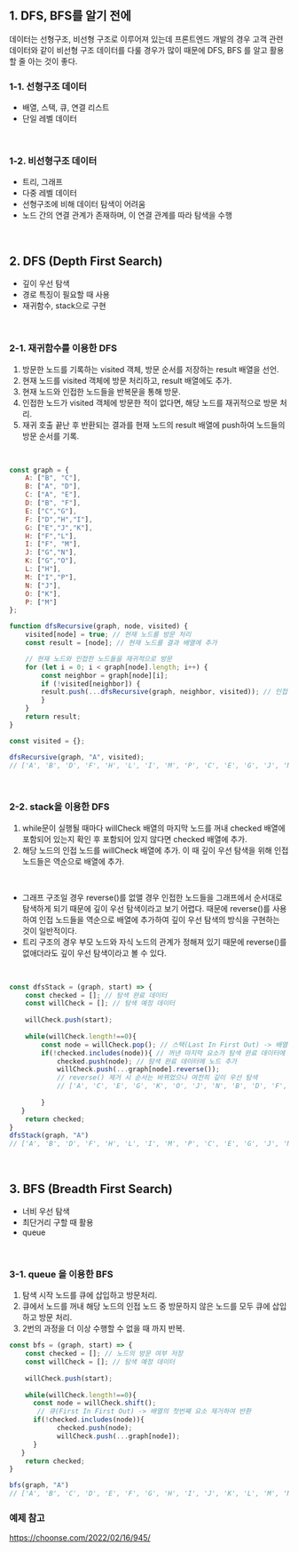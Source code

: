 ## 1. DFS, BFS를 알기 전에
데이터는 선형구조, 비선형 구조로 이루어져 있는데 프론트엔드 개발의 경우 고객 관련 데이터와 같이 비선형 구조 데이터를 다룰 경우가 많이 때문에 DFS, BFS 를 알고 활용할 줄 아는 것이 좋다. 
### 1-1. 선형구조 데이터 
- 배열, 스택, 큐, 연결 리스트
- 단일 레벨 데이터 

<br/>

### 1-2. 비선형구조 데이터
- 트리, 그래프
- 다중 레벨 데이터 
- 선형구조에 비해 데이터 탐색이 어려움 
- 노드 간의 연결 관계가 존재하며, 이 연결 관계를 따라 탐색을 수행

<br/>

## 2. DFS (Depth First Search) 
- 깊이 우선 탐색
- 경로 특징이 필요할 때 사용
- 재귀함수, stack으로 구현

<br/>

### 2-1. 재귀함수를 이용한 DFS
1. 방문한 노드를 기록하는 visited 객체, 방문 순서를 저장하는 result 배열을 선언. 
2. 현재 노드를 visited 객체에 방문 처리하고, result 배열에도 추가.
3. 현재 노드와 인접한 노드들을 반복문을 통해 방문. 
4. 인접한 노드가 visited 객체에 방문한 적이 없다면, 해당 노드를 재귀적으로 방문 처리.
5. 재귀 호출 끝난 후 반환되는 결과를 현재 노드의 result 배열에 push하여 노드들의 방문 순서를 기록.

<br/>

```js
const graph = {
    A: ["B", "C"],
    B: ["A", "D"],
    C: ["A", "E"],
    D: ["B", "F"],
    E: ["C","G"],
    F: ["D","H","I"],
    G: ["E","J","K"],
    H: ["F","L"],
    I: ["F", "M"],
    J: ["G","N"],
    K: ["G","O"],
    L: ["H"],
    M: ["I","P"],
    N: ["J"],
    O: ["K"],
    P: ["M"]
};

function dfsRecursive(graph, node, visited) {
    visited[node] = true; // 현재 노드를 방문 처리
    const result = [node]; // 현재 노드를 결과 배열에 추가

    // 현재 노드와 인접한 노드들을 재귀적으로 방문
    for (let i = 0; i < graph[node].length; i++) {
        const neighbor = graph[node][i];
        if (!visited[neighbor]) {
        result.push(...dfsRecursive(graph, neighbor, visited)); // 인접한 노드들의 결과 배열을 병합
        }
    }
    return result;
}

const visited = {};

dfsRecursive(graph, "A", visited);
// ['A', 'B', 'D', 'F', 'H', 'L', 'I', 'M', 'P', 'C', 'E', 'G', 'J', 'N', 'K', 'O']
```

<br/>

### 2-2. stack을 이용한 DFS 
1. while문이 실행될 때마다 willCheck 배열의 마지막 노드를 꺼내 checked 배열에 포함되어 있는지 확인 후 포함되어 있지 않다면 checked 배열에 추가.
2. 해당 노드의 인접 노드를 willCheck 배열에 추가. 이 때 깊이 우선 탐색을 위해 인접 노드들은 역순으로 배열에 추가. 

<br/>

* 그래프 구조일 경우 reverse()를 없앨 경우 인접한 노드들을 그래프에서 순서대로 탐색하게 되기 때문에 깊이 우선 탐색이라고 보기 어렵다. 때문에 reverse()를 사용하여 인접 노드들을 역순으로 배열에 추가하여 깊이 우선 탐색의 방식을 구현하는 것이 일반적이다. 
* 트리 구조의 경우 부모 노드와 자식 노드의 관계가 정해져 있기 때문에 reverse()를 없애더라도 깊이 우선 탐색이라고 볼 수 있다.

<br/>

```js
const dfsStack = (graph, start) => {
    const checked = []; // 탐색 완료 데이터
    const willCheck = []; // 탐색 예정 데이터
    
    willCheck.push(start);
    
    while(willCheck.length!==0){
        const node = willCheck.pop(); // 스택(Last In First Out) -> 배열에서 마지막 요소를 제거하여 반환
        if(!checked.includes(node)){ // 꺼낸 마지막 요소가 탐색 완료 데이터에 포함되어 있지 않다면 
            checked.push(node); // 탐색 완료 데이터에 노드 추가 
            willCheck.push(...graph[node].reverse());  
            // reverse() 제거 시 순서는 바뀌었으나 여전히 깊이 우선 탐색
            // ['A', 'C', 'E', 'G', 'K', 'O', 'J', 'N', 'B', 'D', 'F', 'I', 'M', 'P', 'H', 'L']   
        
        }
   }
    return checked;
}
dfsStack(graph, "A")
// ['A', 'B', 'D', 'F', 'H', 'L', 'I', 'M', 'P', 'C', 'E', 'G', 'J', 'N', 'K', 'O']
```

<br/>

## 3. BFS (Breadth First Search) 
- 너비 우선 탐색
- 최단거리 구할 때 활용
- queue 

<br/>

### 3-1. queue 을 이용한 BFS 
1. 탐색 시작 노드를 큐에 삽입하고 방문처리.
2. 큐에서 노드를 꺼내 해당 노드의 인접 노드 중 방문하지 않은 노드를 모두 큐에 삽입하고 방문 처리.
3. 2번의 과정을 더 이상 수행할 수 없을 때 까지 반복.

```js
const bfs = (graph, start) => {
    const checked = []; // 노드의 방문 여부 저장
    const willCheck = []; // 탐색 예정 데이터
    
    willCheck.push(start);
    
    while(willCheck.length!==0){
      const node = willCheck.shift();
       // 큐(First In First Out) -> 배열의 첫번째 요소 제거하여 반환
      if(!checked.includes(node)){
            checked.push(node);
            willCheck.push(...graph[node]);       
      }
   }
    return checked;
}

bfs(graph, "A")
// ['A', 'B', 'C', 'D', 'E', 'F', 'G', 'H', 'I', 'J', 'K', 'L', 'M', 'N', 'O', 'P']
```

### 예제 참고 
https://choonse.com/2022/02/16/945/